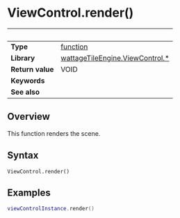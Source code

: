 # ViewControl.render()

|                      | &nbsp;
| -------------------- | ---------------------------------------------------------------
| __Type__             | [function](http://docs.coronalabs.com/api/type/Function.html)
| __Library__          | [wattageTileEngine.ViewControl.*](type_viewControl.markdown)
| __Return value__     | VOID
| __Keywords__         |
| __See also__         |


## Overview

This function renders the scene.


## Syntax

	ViewControl.render()


## Examples

``````lua
viewControlInstance.render()
``````
